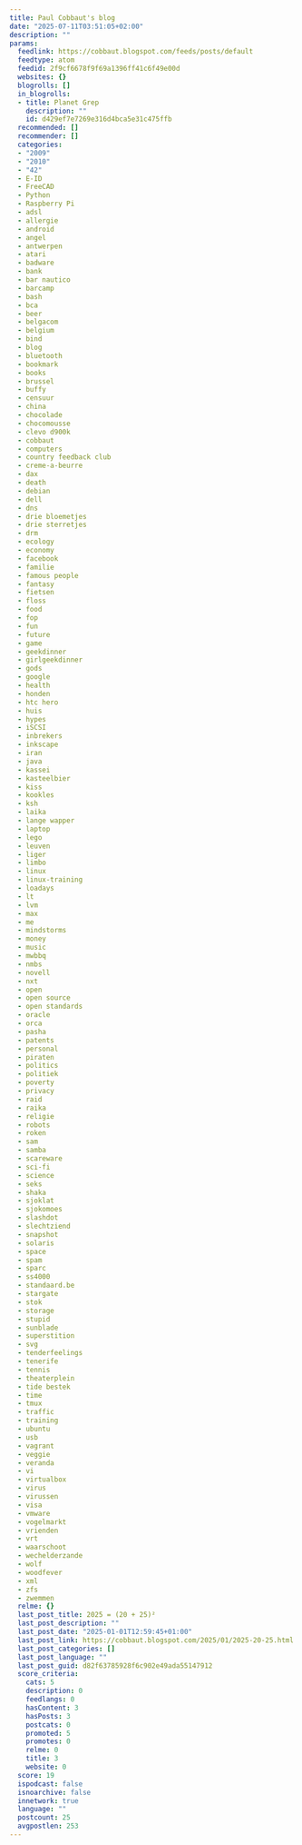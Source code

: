 ```yaml
---
title: Paul Cobbaut's blog
date: "2025-07-11T03:51:05+02:00"
description: ""
params:
  feedlink: https://cobbaut.blogspot.com/feeds/posts/default
  feedtype: atom
  feedid: 2f9cf6678f9f69a1396ff41c6f49e00d
  websites: {}
  blogrolls: []
  in_blogrolls:
  - title: Planet Grep
    description: ""
    id: d429ef7e7269e316d4bca5e31c475ffb
  recommended: []
  recommender: []
  categories:
  - "2009"
  - "2010"
  - "42"
  - E-ID
  - FreeCAD
  - Python
  - Raspberry Pi
  - adsl
  - allergie
  - android
  - angel
  - antwerpen
  - atari
  - badware
  - bank
  - bar nautico
  - barcamp
  - bash
  - bca
  - beer
  - belgacom
  - belgium
  - bind
  - blog
  - bluetooth
  - bookmark
  - books
  - brussel
  - buffy
  - censuur
  - china
  - chocolade
  - chocomousse
  - clevo d900k
  - cobbaut
  - computers
  - country feedback club
  - creme-a-beurre
  - dax
  - death
  - debian
  - dell
  - dns
  - drie bloemetjes
  - drie sterretjes
  - drm
  - ecology
  - economy
  - facebook
  - familie
  - famous people
  - fantasy
  - fietsen
  - floss
  - food
  - fop
  - fun
  - future
  - game
  - geekdinner
  - girlgeekdinner
  - gods
  - google
  - health
  - honden
  - htc hero
  - huis
  - hypes
  - iSCSI
  - inbrekers
  - inkscape
  - iran
  - java
  - kassei
  - kasteelbier
  - kiss
  - kookles
  - ksh
  - laika
  - lange wapper
  - laptop
  - lego
  - leuven
  - liger
  - limbo
  - linux
  - linux-training
  - loadays
  - lt
  - lvm
  - max
  - me
  - mindstorms
  - money
  - music
  - mwbbq
  - nmbs
  - novell
  - nxt
  - open
  - open source
  - open standards
  - oracle
  - orca
  - pasha
  - patents
  - personal
  - piraten
  - politics
  - politiek
  - poverty
  - privacy
  - raid
  - raika
  - religie
  - robots
  - roken
  - sam
  - samba
  - scareware
  - sci-fi
  - science
  - seks
  - shaka
  - sjoklat
  - sjokomoes
  - slashdot
  - slechtziend
  - snapshot
  - solaris
  - space
  - spam
  - sparc
  - ss4000
  - standaard.be
  - stargate
  - stok
  - storage
  - stupid
  - sunblade
  - superstition
  - svg
  - tenderfeelings
  - tenerife
  - tennis
  - theaterplein
  - tide bestek
  - time
  - tmux
  - traffic
  - training
  - ubuntu
  - usb
  - vagrant
  - veggie
  - veranda
  - vi
  - virtualbox
  - virus
  - virussen
  - visa
  - vmware
  - vogelmarkt
  - vrienden
  - vrt
  - waarschoot
  - wechelderzande
  - wolf
  - woodfever
  - xml
  - zfs
  - zwemmen
  relme: {}
  last_post_title: 2025 = (20 + 25)²
  last_post_description: ""
  last_post_date: "2025-01-01T12:59:45+01:00"
  last_post_link: https://cobbaut.blogspot.com/2025/01/2025-20-25.html
  last_post_categories: []
  last_post_language: ""
  last_post_guid: d82f63785928f6c902e49ada55147912
  score_criteria:
    cats: 5
    description: 0
    feedlangs: 0
    hasContent: 3
    hasPosts: 3
    postcats: 0
    promoted: 5
    promotes: 0
    relme: 0
    title: 3
    website: 0
  score: 19
  ispodcast: false
  isnoarchive: false
  innetwork: true
  language: ""
  postcount: 25
  avgpostlen: 253
---
```

